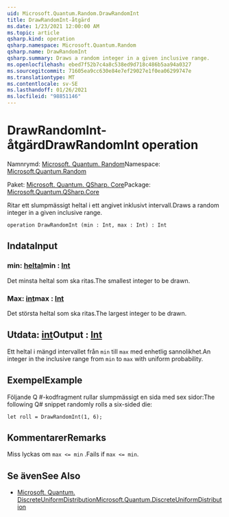 ```yaml
---
uid: Microsoft.Quantum.Random.DrawRandomInt
title: DrawRandomInt-åtgärd
ms.date: 1/23/2021 12:00:00 AM
ms.topic: article
qsharp.kind: operation
qsharp.namespace: Microsoft.Quantum.Random
qsharp.name: DrawRandomInt
qsharp.summary: Draws a random integer in a given inclusive range.
ms.openlocfilehash: ebed7f52b7c4a8c538ed9d718c486b5aa94a0327
ms.sourcegitcommit: 71605ea9cc630e84e7ef29027e1f0ea06299747e
ms.translationtype: MT
ms.contentlocale: sv-SE
ms.lasthandoff: 01/26/2021
ms.locfileid: "98851146"
---
```

# <a name="drawrandomint-operation"></a><span data-ttu-id="6f05a-102">DrawRandomInt-åtgärd</span><span class="sxs-lookup"><span data-stu-id="6f05a-102">DrawRandomInt operation</span></span>

<span data-ttu-id="6f05a-103">Namnrymd: [Microsoft. Quantum. Random](xref:Microsoft.Quantum.Random)</span><span class="sxs-lookup"><span data-stu-id="6f05a-103">Namespace: [Microsoft.Quantum.Random](xref:Microsoft.Quantum.Random)</span></span>

<span data-ttu-id="6f05a-104">Paket: [Microsoft. Quantum. QSharp. Core](https://nuget.org/packages/Microsoft.Quantum.QSharp.Core)</span><span class="sxs-lookup"><span data-stu-id="6f05a-104">Package: [Microsoft.Quantum.QSharp.Core](https://nuget.org/packages/Microsoft.Quantum.QSharp.Core)</span></span>


<span data-ttu-id="6f05a-105">Ritar ett slumpmässigt heltal i ett angivet inklusivt intervall.</span><span class="sxs-lookup"><span data-stu-id="6f05a-105">Draws a random integer in a given inclusive range.</span></span>

```qsharp
operation DrawRandomInt (min : Int, max : Int) : Int
```


## <a name="input"></a><span data-ttu-id="6f05a-106">Indata</span><span class="sxs-lookup"><span data-stu-id="6f05a-106">Input</span></span>

### <a name="min--int"></a><span data-ttu-id="6f05a-107">min: [heltal](xref:microsoft.quantum.lang-ref.int)</span><span class="sxs-lookup"><span data-stu-id="6f05a-107">min : [Int](xref:microsoft.quantum.lang-ref.int)</span></span>

<span data-ttu-id="6f05a-108">Det minsta heltal som ska ritas.</span><span class="sxs-lookup"><span data-stu-id="6f05a-108">The smallest integer to be drawn.</span></span>


### <a name="max--int"></a><span data-ttu-id="6f05a-109">Max: [int](xref:microsoft.quantum.lang-ref.int)</span><span class="sxs-lookup"><span data-stu-id="6f05a-109">max : [Int](xref:microsoft.quantum.lang-ref.int)</span></span>

<span data-ttu-id="6f05a-110">Det största heltal som ska ritas.</span><span class="sxs-lookup"><span data-stu-id="6f05a-110">The largest integer to be drawn.</span></span>



## <a name="output--int"></a><span data-ttu-id="6f05a-111">Utdata: [int](xref:microsoft.quantum.lang-ref.int)</span><span class="sxs-lookup"><span data-stu-id="6f05a-111">Output : [Int](xref:microsoft.quantum.lang-ref.int)</span></span>

<span data-ttu-id="6f05a-112">Ett heltal i mängd intervallet från `min` till `max` med enhetlig sannolikhet.</span><span class="sxs-lookup"><span data-stu-id="6f05a-112">An integer in the inclusive range from `min` to `max` with uniform probability.</span></span>

## <a name="example"></a><span data-ttu-id="6f05a-113">Exempel</span><span class="sxs-lookup"><span data-stu-id="6f05a-113">Example</span></span>

<span data-ttu-id="6f05a-114">Följande Q #-kodfragment rullar slumpmässigt en sida med sex sidor:</span><span class="sxs-lookup"><span data-stu-id="6f05a-114">The following Q# snippet randomly rolls a six-sided die:</span></span>

```qsharp
let roll = DrawRandomInt(1, 6);
```

## <a name="remarks"></a><span data-ttu-id="6f05a-115">Kommentarer</span><span class="sxs-lookup"><span data-stu-id="6f05a-115">Remarks</span></span>

<span data-ttu-id="6f05a-116">Miss lyckas om `max <= min` .</span><span class="sxs-lookup"><span data-stu-id="6f05a-116">Fails if `max <= min`.</span></span>

## <a name="see-also"></a><span data-ttu-id="6f05a-117">Se även</span><span class="sxs-lookup"><span data-stu-id="6f05a-117">See Also</span></span>

- [<span data-ttu-id="6f05a-118">Microsoft. Quantum. DiscreteUniformDistribution</span><span class="sxs-lookup"><span data-stu-id="6f05a-118">Microsoft.Quantum.DiscreteUniformDistribution</span></span>](xref:Microsoft.Quantum.DiscreteUniformDistribution)